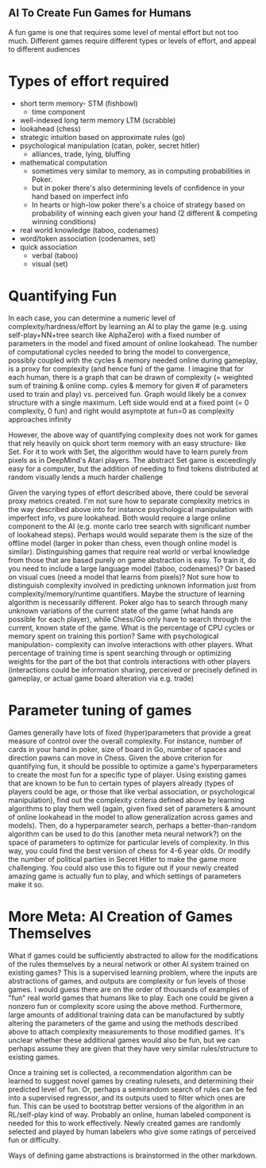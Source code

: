 ## AI To Create Fun Games for Humans

A fun game is one that requires some level of mental effort but not too much.
Different games require different types or levels of effort, and appeal to different audiences


# Types of effort required
* short term memory- STM (fishbowl)
  * time component
* well-indexed long term memory LTM (scrabble)
* lookahead (chess)
* strategic intuition based on approximate rules (go)
* psychological manipulation (catan, poker, secret hitler)
  * alliances, trade, lying, bluffing
* mathematical computation
  * sometimes very similar to memory, as in computing probabilities in Poker. 
  * but in poker there's also determining levels of confidence in your hand based on imperfect info
  * In hearts or high-low poker there's a choice of strategy based on probability of winning each given your hand (2 different & competing winning conditions)
* real world knowledge (taboo, codenames)
* word/token association (codenames, set)
* quick association
    * verbal (taboo)
    * visual (set)

# Quantifying Fun
In each case, you can determine a numeric level of complexity/hardness/effort by learning an AI to play the game (e.g. using self-play+NN+tree search like AlphaZero) with a fixed number of parameters in the model and fixed amount of online lookahead.
The number of computational cycles needed to bring the model to convergence, possibly coupled with the cycles & memory needed online during gameplay, is a proxy for complexity (and hence fun) of the game.
I imagine that for each human, there is a graph that can be drawn of complexity (= weighted sum of training & online comp. cyles & memory for given # of parameters used to train and play) vs. perceived fun.
Graph would likely be a convex structure with a single maximum. Left side would end at a fixed point (= 0 complexity, 0 fun) and right would asymptote at fun=0 as complexity approaches infinity

However, the above way of quantifying complexity does not work for games that rely heavily on quick short term memory with an easy structure- like Set. For it to work with Set, the algorithm would have to learn purely from pixels as in DeepMind's Atari players. The abstract Set game is exceedingly easy for a computer, but the addition of needing to find tokens distributed at random visually lends a much harder challenge

Given the varying types of effort described above, there could be several proxy metrics created. I'm not sure how to separate complexity metrics in the way described above into for instance psychological manipulation with imperfect info, vs pure lookahead. Both would require a large online component to the AI (e.g. monte carlo tree search with significant number of lookahead steps). Perhaps would would separate them is the size of the offline model (larger in poker than chess, even though online model is similar). Distinguishing games that require real world or verbal knowledge from those that are based purely on game abstraction is easy. To train it, do you need to include a large language model (taboo, codenames)? Or based on visual cues (need a model that learns from pixels)? Not sure how to distinguish complexity involved in predicting unknown information just from complexity/memory/runtime quantifiers. Maybe the structure of learning algorithm is necessarily different. Poker algo has to search through many unknown variations of the current state of the game (what hands are possible for each player), while Chess/Go only have to search through the current, known state of the game. What is the percentage of CPU cycles or memory spent on training this portion? Same with psychological manipulation- complexity can involve interactions with other players. What percentage of training time is spent searching through or optimizing weights for the part of the bot that controls interactions with other players (interactions could be information sharing, perceived or precisely defined in gameplay, or actual game board alteration via e.g. trade)

# Parameter tuning of games
Games generally have lots of fixed (hyper)parameters that provide a great measure of control over the overall complexity. For instance, number of cards in your hand in poker, size of board in Go, number of spaces and direction pawns can move in Chess. Given the above criterion for quantifying fun, it should be possible to optimize a game's hyperparameters to create the most fun for a specific type of player. Using existing games that are known to be fun to certain types of players already (types of players could be age, or those that like verbal association, or psychological manipulation), find out the complexity criteria defined above by learning algorithms to play them well (again, given fixed set of parameters & amount of online lookahead in the model to allow generalization across games and models). Then, do a hyperparameter search, perhaps a better-than-random algorithm can be used to do this (another meta neural network?) on the space of parameters to optimize for particular levels of complexity. In this way, you could find the best version of chess for 4-6 year olds. Or modify the number of political parties in Secret Hitler to make the game more challenging. You could also use this to figure out if your newly created amazing game is actually fun to play, and which settings of parameters make it so.

# More Meta: AI Creation of Games Themselves
What if games could be sufficiently abstracted to allow for the modifications of the rules themselves by a neural network or other AI system trained on existing games? This is a supervised learning problem, where the inputs are abstractions of games, and outputs are complexity or fun levels of those games. I would guess there are on the order of thousands of examples of "fun" real world games that humans like to play. Each one could be given a nonzero fun or complexity score using the above method. Furthermore, large amounts of additional training data can be manufactured by subtly altering the parameters of the game and using the methods described above to attach complexity measurements to those modified games. It's unclear whether these additional games would also be fun, but we can perhaps assume they are given that they have very similar rules/structure to existing games.

Once a training set is collected, a recommendation algorithm can be learned to suggest novel games by creating rulesets, and determining their predicted level of fun. Or, perhaps a semirandom search of rules can be fed into a supervised regressor, and its outputs used to filter which ones are fun. This can be used to bootstrap better versions of the algorithm in an RL/self-play kind of way. Probably an online, human labeled component is needed for this to work effectively. Newly created games are randomly selected and played by human labelers who give some ratings of perceived fun or difficulty.

Ways of defining game abstractions is brainstormed in the other markdown.